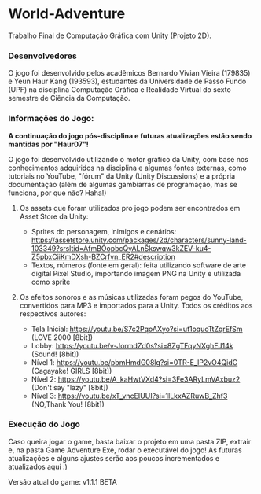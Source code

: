 # World-Adventure
Trabalho Final de Computação Gráfica com Unity (Projeto 2D).

### Desenvolvedores

O jogo foi desenvolvido pelos acadêmicos Bernardo Vivian Vieira (179835) e Yeun Haur Kang (193593), estudantes da Universidade de Passo Fundo (UPF) na disciplina Computação Gráfica e Realidade Virtual do sexto semestre de Ciência da Computação.

### Informações do Jogo:

**A continuação do jogo pós-disciplina e futuras atualizações estão sendo mantidas por "Haur07"!**

O jogo foi desenvolvido utilizando o motor gráfico da Unity, com base nos conhecimentos adquiridos na disciplina e algumas fontes externas, como tutoriais no YouTube, "fórum" da Unity (Unity Discussions) e a própria documentação (além de algumas gambiarras de programação, mas se funciona, por que não? Haha!)

1. Os assets que foram utilizados pro jogo podem ser encontrados em Asset Store da Unity:

   - Sprites do personagem, inimigos e cenários: https://assetstore.unity.com/packages/2d/characters/sunny-land-103349?srsltid=AfmBOopbcQyALnSkswqw3kZEV-ku4-Z5pbxCiiKmDXsh-BZCrfvn_ER2#description
   - Textos, números (fonte em geral): feita utilizando software de arte digital Pixel Studio, importando imagem PNG na Unity e utilizada como sprite
  
2. Os efeitos sonoros e as músicas utilizadas foram pegos do YouTube, convertidos para MP3 e importados para a Unity. Todos os créditos aos respectivos autores:

   - Tela Inicial: https://youtu.be/S7c2PqoAXyo?si=ut1oquoTtZqrEfSm (LOVE 2000 [8bit])
   - Lobby: https://youtu.be/v-JormdZd0s?si=8ZgTFqyNXghEJ14k (Sound! [8bit])
   - Nível 1: https://youtu.be/pbmHmdG08lg?si=0TR-E_lP2vO4QidC (Cagayake! GIRLS [8bit])
   - Nível 2: https://youtu.be/A_kaHwtVXd4?si=3Fe3ARyLmVAxbuz2 (Don't say "lazy" [8bit])
   - Nível 3: https://youtu.be/xT_vncEIUUI?si=1lLkxAZRuwB_Zhf3 (NO,Thank You! [8bit])

### Execução do Jogo

Caso queira jogar o game, basta baixar o projeto em uma pasta ZIP, extrair e, na pasta Game Adventure Exe, rodar o executável do jogo! As futuras atualizações e alguns ajustes serão aos poucos incrementados e atualizados aqui :)

Versão atual do game: v1.1.1 BETA
